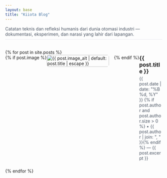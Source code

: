 ```yaml
---
layout: base
title: "Kiiota Blog"
---
```


<p class="intro-text">
  Catatan teknis dan refleksi humanis dari dunia otomasi industri —
  dokumentasi, eksperimen, dan narasi yang lahir dari lapangan.
</p>

<div class="posts-container">
{% for post in site.posts %}
  <div class="post-item">
    {% if post.image %}
    <a href="{{ post.url | relative_url }}" class="post-image-link">
      <img src="{{ post.image }}" alt="{{ post.image_alt | default: post.title | escape }}" loading="lazy" class="post-image">
    </a>
    {% endif %}
    <div class="post-text">
      <a href="{{ post.url | relative_url }}" class="post-title">
        {{ post.title }}
      </a>
      <div class="post-meta">
        {{ post.date | date: "%B %d, %Y" }}
        {% if post.author and post.author.size > 0 %} • {{ post.author | join: ", " }}{% endif %}
        — {{ post.excerpt }}
      </div>
    </div>
  </div>
{% endfor %}
</div>

<style>
.intro-text {
  margin-bottom: 2rem;
  color: #4b5563;
  padding-bottom: 0.5rem;
  border-bottom: 1px solid #e5e7eb;
}

.post-item {
  display: flex;
  flex-wrap: wrap;
  align-items: flex-start;
  margin-bottom: 1.5rem;
  border-bottom: 1px solid #e5e7eb;
  padding-bottom: 1rem;
}

.post-item:last-child {
  border-bottom: none;
  padding-bottom: 0;
}

.post-image-link {
  flex: 0 0 200px;
  margin-right: 1rem;
  margin-bottom: 0.5rem;
}

.post-image {
  width: 100%;
  height: auto;
  object-fit: cover;
  border-radius: 6px;
}

.post-text {
  flex: 1 1 0;
  min-width: 0;
}

a.post-title {
  font-size: 1.1rem;
  font-weight: bold;
  text-decoration: none;
}

.post-meta {
  font-size: 0.875rem;
  color: #4b5563;
  margin-top: 0.25rem;
}

@media (max-width: 640px) {
  .post-item {
    flex-direction: column;
  }
  .post-item a img {
    margin-right: 0;
    margin-bottom: 0.5rem;
    width: 100%;
  }
}
</style>
